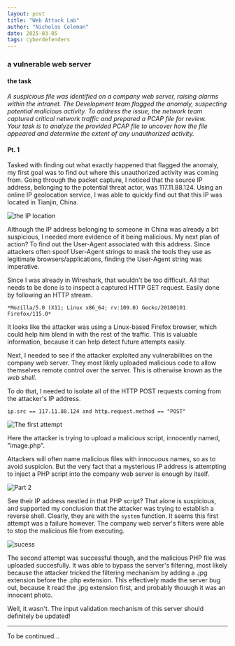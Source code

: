 ```yaml
---
layout: post
title: "Web Attack Lab"
author: "Nicholas Coleman"
date: 2025-03-05
tags: cyberdefenders
---
```

### a vulnerable web server
#### the task
*A suspicious file was identified on a company web server, raising alarms within the intranet. The Development team flagged the anomaly, suspecting potential malicious activity. To address the issue, the network team captured critical network traffic and prepared a PCAP file for review.*  
*Your task is to analyze the provided PCAP file to uncover how the file appeared and determine the extent of any unauthorized activity.*

#### Pt. 1
Tasked with finding out what exactly happened that flagged the anomaly, my first goal was to find out where this unauthorized activity was coming from. Going through the packet capture, I noticed that the source IP address, belonging to the potential threat actor, was 117.11.88.124. Using an online IP geolocation service, I was able to quickly find out that this IP was located in Tianjin, China.

![the IP location](https://github.com/nicoleman0/security.github.io/blob/main/_posts/images/ip_geolocation.png)

Although the IP address belonging to someone in China was already a bit suspicious, I needed more evidence of it being malicious. My next plan of action? To find out the User-Agent associated with this address. Since attackers often spoof User-Agent strings to mask the tools they use as legitimate browsers/applications, finding the User-Agent string was imperative.

Since I was already in Wireshark, that wouldn't be too difficult. All that needs to be done is to inspect a captured HTTP GET request. Easily done by following an HTTP stream.

`*Mozilla/5.0 (X11; Linux x86_64; rv:109.0) Gecko/20100101 Firefox/115.0*`

It looks like the attacker was using a Linux-based Firefox browser, which could help him blend in with the rest of the traffic. This is valuable information, because it can help detect future attempts easily.

Next, I needed to see if the attacker exploited any vulnerabilities on the company web server. They most likely uploaded malicious code to allow themselves remote control over the server. This is otherwise known as the *web shell*. 

To do that, I needed to isolate all of the HTTP POST requests coming from the attacker's IP address. 

`ip.src == 117.11.88.124 and http.request.method == "POST"`

![The first attempt](https://github.com/nicoleman0/security.github.io/blob/main/_posts/images/fail_attempt_1.png)

Here the attacker is trying to upload a malicious script, innocently named, "image.php". 

Attackers will often name malicious files with innocuous names, so as to avoid suspicion. But the very fact that a mysterious IP address is attempting to inject a PHP script into the company web server is enough by itself.

![Part 2](https://github.com/nicoleman0/security.github.io/blob/main/_posts/images/fail_attempt_2.png)

See their IP address nestled in that PHP script? That alone is suspicious, and supported my conclusion that the attacker was trying to establish a reverse shell. Clearly, they are with the `system` function. It seems this first attempt was a failure however. The company web server's filters were able to stop the malicious file from executing. 

![sucess](https://github.com/nicoleman0/security.github.io/blob/main/_posts/images/attack_success.png)

The second attempt was successful though, and the malicious PHP file was uploaded succesfully. It was able to bypass the server's filtering, most likely because the attacker tricked the filtering mechanism by adding a .jpg extension before the .php extension. This effectively made the server bug out, because it read the .jpg extension first, and probably thouugh it was an innocent photo. 

Well, it wasn't. The input validation mechanism of this server should definitely be updated!

---

To be continued...
